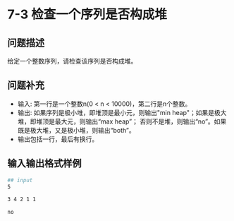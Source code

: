 # 7-3 检查一个序列是否构成堆

## 问题描述
给定一个整数序列，请检查该序列是否构成堆。

## 问题补充
- 输入: 第一行是一个整数n(0 < n < 10000)，第二行是n个整数。
- 输出: 如果序列是极小堆，即堆顶是最小元，则输出"min heap"；如果是极大堆，即堆顶是最大元，则输出“max heap”； 否则不是堆，则输出“no”。如果既是极大堆，又是极小堆，则输出“both”。
- 输出包括一行，最后有换行。

## 输入输出格式样例
```bash
## input 
5

3 4 2 1 1
```

```bash
no
```